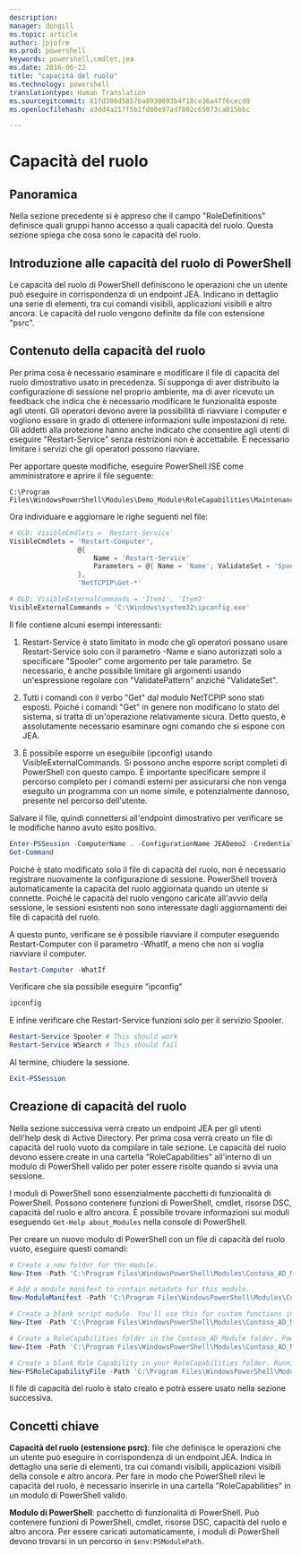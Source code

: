 ```yaml
---
description: 
manager: dongill
ms.topic: article
author: jpjofre
ms.prod: powershell
keywords: powershell,cmdlet,jea
ms.date: 2016-06-22
title: "capacità del ruolo"
ms.technology: powershell
translationtype: Human Translation
ms.sourcegitcommit: 81fd386d58576a8930093b4f18ce36a4ff6cecd0
ms.openlocfilehash: a3dd4a217f5b1fd80e97adf802c65073ca015bbc

---
```


# Capacità del ruolo

## Panoramica
Nella sezione precedente si è appreso che il campo "RoleDefinitions" definisce quali gruppi hanno accesso a quali capacità del ruolo.
Questa sezione spiega
che cosa sono le capacità del ruolo.  

## Introduzione alle capacità del ruolo di PowerShell
Le capacità del ruolo di PowerShell definiscono le operazioni che un utente può eseguire in corrispondenza di un endpoint JEA.
Indicano in dettaglio una serie di elementi, tra cui comandi visibili, applicazioni visibili e altro ancora.
Le capacità del ruolo vengono definite da file con estensione "psrc".

## Contenuto della capacità del ruolo
Per prima cosa è necessario esaminare e modificare il file di capacità del ruolo dimostrativo usato in precedenza.
Si supponga di aver distribuito la configurazione di sessione nel proprio ambiente, ma di aver ricevuto un feedback che indica che è necessario modificare le funzionalità esposte agli utenti.
Gli operatori devono avere la possibilità di riavviare i computer e vogliono essere in grado di ottenere informazioni sulle impostazioni di rete.
Gli addetti alla protezione hanno anche indicato che consentire agli utenti di eseguire "Restart-Service" senza restrizioni non è accettabile.
È necessario limitare i servizi che gli operatori possono riavviare.

Per apportare queste modifiche, eseguire PowerShell ISE come amministratore e aprire il file seguente:

```
C:\Program Files\WindowsPowerShell\Modules\Demo_Module\RoleCapabilities\Maintenance.psrc
```

Ora individuare e aggiornare le righe seguenti nel file:

```PowerShell
# OLD: VisibleCmdlets = 'Restart-Service'
VisibleCmdlets = 'Restart-Computer',
                 @{
                     Name = 'Restart-Service'
                     Parameters = @{ Name = 'Name'; ValidateSet = 'Spooler' }
                 },
                 'NetTCPIP\Get-*'

# OLD: VisibleExternalCommands = 'Item1', 'Item2'
VisibleExternalCommands = 'C:\Windows\system32\ipconfig.exe'
```

Il file contiene alcuni esempi interessanti:

1.  Restart-Service è stato limitato in modo che gli operatori possano usare Restart-Service solo con il parametro -Name e siano autorizzati solo a specificare "Spooler" come argomento per tale parametro.
Se necessario, è anche possibile limitare gli argomenti usando un'espressione regolare con "ValidatePattern" anziché "ValidateSet".

2.  Tutti i comandi con il verbo "Get" dal modulo NetTCPIP sono stati esposti.
Poiché i comandi "Get" in genere non modificano lo stato del sistema, si tratta di un'operazione relativamente sicura.
Detto questo, è assolutamente necessario esaminare ogni comando che si espone con JEA.

3.  È possibile esporre un eseguibile (ipconfig) usando VisibleExternalCommands.
Si possono anche esporre script completi di PowerShell con questo campo.
È importante specificare sempre il percorso completo per i comandi esterni per assicurarsi che non venga eseguito un programma con un nome simile, e potenzialmente dannoso, presente nel percorso dell'utente.

Salvare il file, quindi connettersi all'endpoint dimostrativo per verificare se le modifiche hanno avuto esito positivo.

```PowerShell
Enter-PSSession -ComputerName . -ConfigurationName JEADemo2 -Credential $NonAdminCred
Get-Command
```
Poiché è stato modificato solo il file di capacità del ruolo, non è necessario registrare nuovamente la configurazione di sessione.
PowerShell troverà automaticamente la capacità del ruolo aggiornata quando un utente si connette.
Poiché le capacità del ruolo vengono caricate all'avvio della sessione, le sessioni esistenti non sono interessate dagli aggiornamenti dei file di capacità del ruolo.

A questo punto, verificare se è possibile riavviare il computer eseguendo Restart-Computer con il parametro -WhatIf, a meno che non si voglia riavviare il computer.

```PowerShell
Restart-Computer -WhatIf
```

Verificare che sia possibile eseguire "ipconfig"

```PowerShell
ipconfig
```

E infine verificare che Restart-Service funzioni solo per il servizio Spooler.

```PowerShell
Restart-Service Spooler # This should work
Restart-Service WSearch # This should fail
```

Al termine, chiudere la sessione.

```PowerShell
Exit-PSSession
```

## Creazione di capacità del ruolo
Nella sezione successiva verrà creato un endpoint JEA per gli utenti dell'help desk di Active Directory.
Per prima cosa verrà creato un file di capacità del ruolo vuoto da compilare in tale sezione.
Le capacità del ruolo devono essere create in una cartella "RoleCapabilities" all'interno di un modulo di PowerShell valido per poter essere risolte quando si avvia una sessione.

I moduli di PowerShell sono essenzialmente pacchetti di funzionalità di PowerShell.
Possono contenere funzioni di PowerShell, cmdlet, risorse DSC, capacità del ruolo e altro ancora.
È possibile trovare informazioni sui moduli eseguendo `Get-Help about_Modules` nella console di PowerShell.

Per creare un nuovo modulo di PowerShell con un file di capacità del ruolo vuoto, eseguire questi comandi:  

```PowerShell
# Create a new folder for the module.
New-Item -Path 'C:\Program Files\WindowsPowerShell\Modules\Contoso_AD_Module' -ItemType Directory

# Add a module manifest to contain metadata for this module.
New-ModuleManifest -Path 'C:\Program Files\WindowsPowerShell\Modules\Contoso_AD_Module\Contoso_AD_Module.psd1' -RootModule Contoso_AD_Module.psm1

# Create a blank script module. You'll use this for custom functions in the next section.
New-Item -Path 'C:\Program Files\WindowsPowerShell\Modules\Contoso_AD_Module\Contoso_AD_Module.psm1' -ItemType File

# Create a RoleCapabilities folder in the Contoso_AD_Module folder. PowerShell expects Role Capabilities to be located in a "RoleCapabilities" folder within a module.
New-Item -Path 'C:\Program Files\WindowsPowerShell\Modules\Contoso_AD_Module\RoleCapabilities' -ItemType Directory

# Create a blank Role Capability in your RoleCapabilities folder. Running this command without any additional parameters just creates a blank template.
New-PSRoleCapabilityFile -Path 'C:\Program Files\WindowsPowerShell\Modules\Contoso_AD_Module\RoleCapabilities\ADHelpDesk.psrc'
```

Il file di capacità del ruolo è stato creato
e potrà essere usato nella sezione successiva.

## Concetti chiave
**Capacità del ruolo (estensione psrc)**: file che definisce le operazioni che un utente può eseguire in corrispondenza di un endpoint JEA.
Indica in dettaglio una serie di elementi, tra cui comandi visibili, applicazioni visibili della console e altro ancora.
Per fare in modo che PowerShell rilevi le capacità del ruolo, è necessario inserirle in una cartella "RoleCapabilities" in un modulo di PowerShell valido.

**Modulo di PowerShell**: pacchetto di funzionalità di PowerShell.
Può contenere funzioni di PowerShell, cmdlet, risorse DSC, capacità del ruolo e altro ancora.
Per essere caricati automaticamente, i moduli di PowerShell devono trovarsi in un percorso in `$env:PSModulePath`.




<!--HONumber=Jul16_HO1-->


